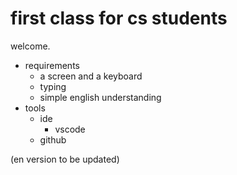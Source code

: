 # first class for cs students

welcome.

- requirements
  - a screen and a keyboard
  - typing
  - simple english understanding
- tools
  - ide
    - vscode
  - github

(en version to be updated)

